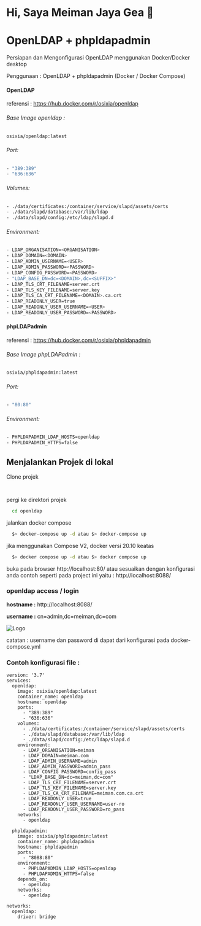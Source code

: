 
# Hi, Saya Meiman Jaya Gea 👋

# OpenLDAP + phpldapadmin
Persiapan dan Mengonfigurasi OpenLDAP menggunakan Docker/Docker desktop

Penggunaan : OpenLDAP + phpldapadmin (Docker / Docker Compose)

#### OpenLDAP
referensi : https://hub.docker.com/r/osixia/openldap

###### Base Image openldap :

```bash
osixia/openldap:latest
```

###### Port:

```bash
- "389:389"
- "636:636"
```

###### Volumes:

```bash
- ./data/certificates:/container/service/slapd/assets/certs
- ./data/slapd/database:/var/lib/ldap
- ./data/slapd/config:/etc/ldap/slapd.d
```

###### Environment:

```bash
- LDAP_ORGANISATION=<ORGANISATION>
- LDAP_DOMAIN=<DOMAIN>
- LDAP_ADMIN_USERNAME=<USER>
- LDAP_ADMIN_PASSWORD=<PASSWORD>
- LDAP_CONFIG_PASSWORD=<PASSWORD>
- "LDAP_BASE_DN=dc=<DOMAIN>,dc=<SUFFIX>"
- LDAP_TLS_CRT_FILENAME=server.crt
- LDAP_TLS_KEY_FILENAME=server.key
- LDAP_TLS_CA_CRT_FILENAME=<DOMAIN>.ca.crt
- LDAP_READONLY_USER=true
- LDAP_READONLY_USER_USERNAME=<USER>
- LDAP_READONLY_USER_PASSWORD=<PASSWORD>
```


#### phpLDAPadmin
referensi : https://hub.docker.com/r/osixia/phpldapadmin

###### Base Image phpLDAPadmin :

```bash
osixia/phpldapadmin:latest
```

###### Port:

```bash
- "80:80"
```

###### Environment:

```bash
- PHPLDAPADMIN_LDAP_HOSTS=openldap
- PHPLDAPADMIN_HTTPS=false
```


## Menjalankan Projek di lokal

Clone projek 

```bash
  
```

pergi ke direktori projek

```bash
  cd openldap
```

jalankan docker compose

```bash
  $> docker-compose up -d atau $> docker-compose up
```
jika menggunakan Compose V2, docker versi 20.10 keatas

```bash
  $> docker compose up -d atau $> docker compose up
```

buka pada browser http://localhost:80/ atau sesuaikan dengan konfigurasi anda contoh seperti pada project ini yaitu : http://localhost:8088/

### openldap access / login

**hostname :** http://localhost:8088/

**username :** cn=admin,dc=meiman,dc=com


![Logo]()

catatan :
username dan password di dapat dari konfigurasi pada docker-compose.yml

### Contoh konfigurasi file :
``` 
version: '3.7'
services:
  openldap:
    image: osixia/openldap:latest
    container_name: openldap
    hostname: openldap
    ports: 
      - "389:389"
      - "636:636"
    volumes:
      - ./data/certificates:/container/service/slapd/assets/certs
      - ./data/slapd/database:/var/lib/ldap
      - ./data/slapd/config:/etc/ldap/slapd.d
    environment: 
      - LDAP_ORGANISATION=meiman
      - LDAP_DOMAIN=meiman.com
      - LDAP_ADMIN_USERNAME=admin
      - LDAP_ADMIN_PASSWORD=admin_pass
      - LDAP_CONFIG_PASSWORD=config_pass
      - "LDAP_BASE_DN=dc=meiman,dc=com"
      - LDAP_TLS_CRT_FILENAME=server.crt
      - LDAP_TLS_KEY_FILENAME=server.key
      - LDAP_TLS_CA_CRT_FILENAME=meiman.com.ca.crt
      - LDAP_READONLY_USER=true
      - LDAP_READONLY_USER_USERNAME=user-ro
      - LDAP_READONLY_USER_PASSWORD=ro_pass
    networks:
      - openldap
  
  phpldapadmin:
    image: osixia/phpldapadmin:latest
    container_name: phpldapadmin
    hostname: phpldapadmin
    ports: 
      - "8088:80"
    environment: 
      - PHPLDAPADMIN_LDAP_HOSTS=openldap
      - PHPLDAPADMIN_HTTPS=false
    depends_on:
      - openldap
    networks:
      - openldap

networks:
  openldap:
    driver: bridge
```
